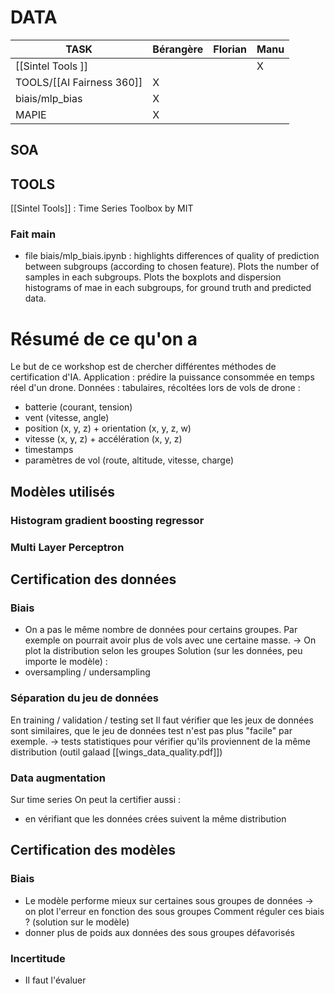 
# DATA

| TASK                      | Bérangère | Florian | Manu |
| ------------------------- | --------- | ------- | ---- |
| [[Sintel Tools  ]]        |           |         | X    |
| TOOLS/[[AI Fairness 360]] | X         |         |      |
| biais/mlp_bias            | X         |         |      |
| MAPIE                     | X          |         |      |


## SOA

## TOOLS
[[Sintel Tools]] : Time Series Toolbox by MIT


### Fait main 
- file biais/mlp_biais.ipynb : highlights differences of quality of prediction between subgroups (according to chosen feature). Plots the number of samples in each subgroups. Plots the boxplots and dispersion histograms of mae in each subgroups, for ground truth and predicted data.


# Résumé de ce qu'on a

Le but de ce workshop est de chercher différentes méthodes de certification d'IA. 
Application : prédire la puissance consommée en temps réel d'un drone.
Données : tabulaires, récoltées lors de vols de drone :
- batterie (courant, tension)
- vent (vitesse, angle)
- position (x, y, z) + orientation (x, y, z, w)
- vitesse (x, y, z) + accélération (x, y, z)
- timestamps 
- paramètres de vol (route, altitude, vitesse, charge)

## Modèles utilisés
### Histogram gradient boosting regressor
### Multi Layer Perceptron


## Certification des données
### Biais
- On a pas le même nombre de données pour certains groupes. Par exemple on pourrait avoir plus de vols avec une certaine masse.
-> On plot la distribution selon les groupes
Solution (sur les données, peu importe le modèle) :
- oversampling / undersampling 
### Séparation du jeu de données
En training / validation / testing set 
Il faut vérifier que les jeux de données sont similaires, que le jeu de données test n'est pas plus "facile" par exemple.
-> tests statistiques pour vérifier qu'ils proviennent de la même distribution (outil galaad [[wings_data_quality.pdf]])
### Data augmentation 
Sur time series
On peut la certifier aussi : 
- en vérifiant que les données crées suivent la même distribution 

## Certification des modèles
### Biais 
- Le modèle performe mieux sur certaines sous groupes de données
-> on plot l'erreur en fonction des sous groupes 
Comment réguler ces biais ? (solution sur le modèle)
- donner plus de poids aux données des sous groupes défavorisés 
### Incertitude
- Il faut l'évaluer 